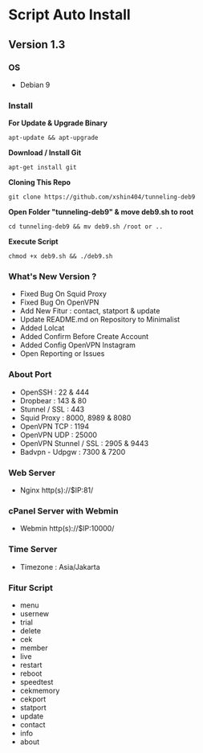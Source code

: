 # Script Auto Install

## Version 1.3

### OS
* Debian 9

### Install
**For Update & Upgrade Binary**
```
apt-update && apt-upgrade
```
**Download / Install Git**
```
apt-get install git
```
**Cloning This Repo**
```
git clone https://github.com/xshin404/tunneling-deb9
```
**Open Folder "tunneling-deb9" & move deb9.sh to root**
```
cd tunneling-deb9 && mv deb9.sh /root or ..
```
**Execute Script**
```
chmod +x deb9.sh && ./deb9.sh
```

### What's New Version ?
* Fixed Bug On Squid Proxy
* Fixed Bug On OpenVPN
* Add New Fitur : contact, statport & update
* Update README.md on Repository to Minimalist
* Added Lolcat
* Added Confirm Before Create Account
* Added Config OpenVPN Instagram
* Open Reporting or Issues

### About Port
* OpenSSH               : 22 & 444
* Dropbear              : 143 & 80
* Stunnel / SSL         : 443
* Squid Proxy           : 8000, 8989 & 8080
* OpenVPN TCP           : 1194
* OpenVPN UDP           : 25000
* OpenVPN Stunnel / SSL : 2905 & 9443
* Badvpn - Udpgw        : 7300 & 7200

### Web Server
* Nginx http(s)://$IP:81/

### cPanel Server with Webmin
* Webmin http(s)://$IP:10000/

### Time Server
* Timezone : Asia/Jakarta

### Fitur Script
* menu
* usernew
* trial
* delete
* cek
* member
* live
* restart
* reboot
* speedtest
* cekmemory
* cekport
* statport
* update
* contact
* info
* about